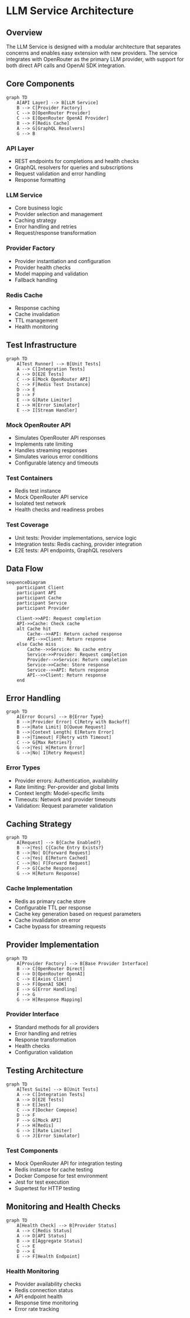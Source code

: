 # LLM Service Architecture

## Overview

The LLM Service is designed with a modular architecture that separates concerns and enables easy extension with new providers. The service integrates with OpenRouter as the primary LLM provider, with support for both direct API calls and OpenAI SDK integration.

## Core Components

```mermaid
graph TD
    A[API Layer] --> B[LLM Service]
    B --> C[Provider Factory]
    C --> D[OpenRouter Provider]
    C --> E[OpenRouter OpenAI Provider]
    B --> F[Redis Cache]
    A --> G[GraphQL Resolvers]
    G --> B
```

### API Layer
- REST endpoints for completions and health checks
- GraphQL resolvers for queries and subscriptions
- Request validation and error handling
- Response formatting

### LLM Service
- Core business logic
- Provider selection and management
- Caching strategy
- Error handling and retries
- Request/response transformation

### Provider Factory
- Provider instantiation and configuration
- Provider health checks
- Model mapping and validation
- Fallback handling

### Redis Cache
- Response caching
- Cache invalidation
- TTL management
- Health monitoring

## Test Infrastructure

```mermaid
graph TD
    A[Test Runner] --> B[Unit Tests]
    A --> C[Integration Tests]
    A --> D[E2E Tests]
    C --> E[Mock OpenRouter API]
    C --> F[Redis Test Instance]
    D --> E
    D --> F
    E --> G[Rate Limiter]
    E --> H[Error Simulator]
    E --> I[Stream Handler]
```

### Mock OpenRouter API
- Simulates OpenRouter API responses
- Implements rate limiting
- Handles streaming responses
- Simulates various error conditions
- Configurable latency and timeouts

### Test Containers
- Redis test instance
- Mock OpenRouter API service
- Isolated test network
- Health checks and readiness probes

### Test Coverage
- Unit tests: Provider implementations, service logic
- Integration tests: Redis caching, provider integration
- E2E tests: API endpoints, GraphQL resolvers

## Data Flow

```mermaid
sequenceDiagram
    participant Client
    participant API
    participant Cache
    participant Service
    participant Provider
    
    Client->>API: Request completion
    API->>Cache: Check cache
    alt Cache hit
        Cache-->>API: Return cached response
        API-->>Client: Return response
    else Cache miss
        Cache-->>Service: No cache entry
        Service->>Provider: Request completion
        Provider-->>Service: Return completion
        Service->>Cache: Store response
        Service-->>API: Return response
        API-->>Client: Return response
    end
```

## Error Handling

```mermaid
graph TD
    A[Error Occurs] --> B{Error Type}
    B -->|Provider Error| C[Retry with Backoff]
    B -->|Rate Limit| D[Queue Request]
    B -->|Context Length| E[Return Error]
    B -->|Timeout| F[Retry with Timeout]
    C --> G{Max Retries?}
    G -->|Yes| H[Return Error]
    G -->|No| I[Retry Request]
```

### Error Types
- Provider errors: Authentication, availability
- Rate limiting: Per-provider and global limits
- Context length: Model-specific limits
- Timeouts: Network and provider timeouts
- Validation: Request parameter validation

## Caching Strategy

```mermaid
graph TD
    A[Request] --> B{Cache Enabled?}
    B -->|Yes| C{Cache Entry Exists?}
    B -->|No| D[Forward Request]
    C -->|Yes| E[Return Cached]
    C -->|No| F[Forward Request]
    F --> G[Cache Response]
    G --> H[Return Response]
```

### Cache Implementation
- Redis as primary cache store
- Configurable TTL per response
- Cache key generation based on request parameters
- Cache invalidation on error
- Cache bypass for streaming requests

## Provider Implementation

```mermaid
graph TD
    A[Provider Factory] --> B[Base Provider Interface]
    B --> C[OpenRouter Direct]
    B --> D[OpenRouter OpenAI]
    C --> E[Axios Client]
    D --> F[OpenAI SDK]
    E --> G[Error Handling]
    F --> G
    G --> H[Response Mapping]
```

### Provider Interface
- Standard methods for all providers
- Error handling and retries
- Response transformation
- Health checks
- Configuration validation

## Testing Architecture

```mermaid
graph TD
    A[Test Suite] --> B[Unit Tests]
    A --> C[Integration Tests]
    A --> D[E2E Tests]
    B --> E[Jest]
    C --> F[Docker Compose]
    D --> F
    F --> G[Mock API]
    F --> H[Redis]
    G --> I[Rate Limiter]
    G --> J[Error Simulator]
```

### Test Components
- Mock OpenRouter API for integration testing
- Redis instance for cache testing
- Docker Compose for test environment
- Jest for test execution
- Supertest for HTTP testing

## Monitoring and Health Checks

```mermaid
graph TD
    A[Health Check] --> B[Provider Status]
    A --> C[Redis Status]
    A --> D[API Status]
    B --> E[Aggregate Status]
    C --> E
    D --> E
    E --> F[Health Endpoint]
```

### Health Monitoring
- Provider availability checks
- Redis connection status
- API endpoint health
- Response time monitoring
- Error rate tracking